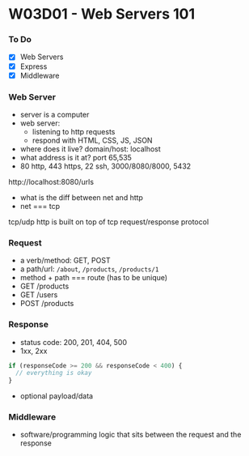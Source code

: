 # W03D01 - Web Servers 101

### To Do
- [x] Web Servers
- [x] Express
- [x] Middleware

### Web Server
* server is a computer
* web server:
  * listening to http requests
  * respond with HTML, CSS, JS, JSON
* where does it live? domain/host: localhost
* what address is it at? port 65,535
* 80 http, 443 https, 22 ssh, 3000/8080/8000, 5432

http://localhost:8080/urls

* what is the diff between net and http
* net === tcp

tcp/udp
http is built on top of tcp
request/response protocol


### Request
* a verb/method: GET, POST
* a path/url: `/about`, `/products`, `/products/1`
* method + path === route (has to be unique)
* GET /products
* GET /users
* POST /products

### Response
* status code: 200, 201, 404, 500
* 1xx, 2xx

```js
if (responseCode >= 200 && responseCode < 400) {
  // everything is okay
}
```
* optional payload/data

### Middleware
* software/programming logic that sits between the request and the response

